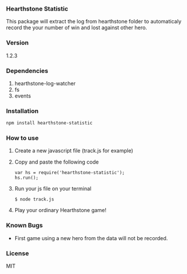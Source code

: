 ### Hearthstone Statistic
This package will extract the log from hearthstone folder to automaticaly record the your number of win and lost against other hero.

### Version
1.2.3

### Dependencies
1. hearthstone-log-watcher
2. fs
3. events

### Installation
```sh
npm install hearthstone-statistic
```

### How to use
1. Create a new javascript file (track.js for example)
2. Copy and paste the following code
	```
    var hs = require('hearthstone-statistic');
    hs.run();
    ```
3. Run your js file on your terminal
    ```
    $ node track.js
    ```

4. Play your ordinary Hearthstone game!

### Known Bugs
- First game using a new hero from the data will not be recorded.

### License
MIT
